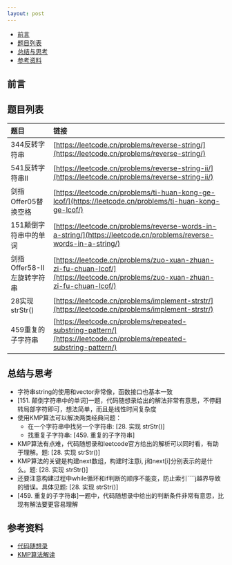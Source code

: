 ```yaml
---
layout: post
---
```


<!-- vim-markdown-toc Marked -->

* [前言](#前言)
* [题目列表](#题目列表)
* [总结与思考](#总结与思考)
* [参考资料](#参考资料)

<!-- vim-markdown-toc -->

## 前言


## 题目列表

| 题目 | 链接 | 
|:-----|:------|
| 344反转字符串 | [https://leetcode.cn/problems/reverse-string/](https://leetcode.cn/problems/reverse-string/) |
| 541反转字符串II | [https://leetcode.cn/problems/reverse-string-ii/](https://leetcode.cn/problems/reverse-string-ii/) |
| 剑指Offer05替换空格 | [https://leetcode.cn/problems/ti-huan-kong-ge-lcof/](https://leetcode.cn/problems/ti-huan-kong-ge-lcof/) |
| 151颠倒字符串中的单词 | [https://leetcode.cn/problems/reverse-words-in-a-string/](https://leetcode.cn/problems/reverse-words-in-a-string/) |
| 剑指Offer58-II左旋转字符串 | [https://leetcode.cn/problems/zuo-xuan-zhuan-zi-fu-chuan-lcof/](https://leetcode.cn/problems/zuo-xuan-zhuan-zi-fu-chuan-lcof/) |
| 28实现strStr() | [https://leetcode.cn/problems/implement-strstr/](https://leetcode.cn/problems/implement-strstr/) |
| 459重复的子字符串 | [https://leetcode.cn/problems/repeated-substring-pattern/](https://leetcode.cn/problems/repeated-substring-pattern/) |


## 总结与思考

- 字符串string的使用和vector非常像，函数接口也基本一致
- [151. 颠倒字符串中的单词]一题，代码随想录给出的解法非常有意思，不停翻转局部字符即可，想法简单，而且是线性时间复杂度
- 使用KMP算法可以解决两类经典问题：
    - 在一个字符串中找另一个字符串: [28. 实现 strStr()]
    - 找重复子字符串: [459. 重复的子字符串]
- KMP算法有点难，代码随想录和leetcode官方给出的解析可以同时看，有助于理解。题: [28. 实现 strStr()]
- KMP算法的关键是构建next数组，构建时注意i, j和next[i]分别表示的是什么。题: [28. 实现 strStr()]
- 还要注意构建过程中while循环和if判断的顺序不能变，防止索引````j越界导致的错误。具体见题: [28. 实现 strStr()]
- [459. 重复的子字符串]一题中，代码随想录中给出的判断条件非常有意思，比现有解法要更容易理解


## 参考资料

- [代码随想录](https://programmercarl.com/)
- [KMP算法解读](https://www.bilibili.com/video/BV1PD4y1o7nd/)
